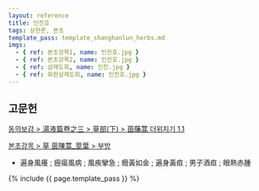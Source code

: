 ```yaml
---
layout: reference
title: 인진호
tags: 상한론, 본초
template_pass: template_shanghanlun_herbs.md
imgs:
  - { ref: 본초강목1, name: 인진호.jpg }
  - { ref: 본초강목2, name: 인진호.jpg }
  - { ref: 삼재도회, name: 인진.jpg }
  - { ref: 화한삼재도회, name: 인진호.jpg }
---
```


## 고문헌

[동의보감 > 湯液篇卷之三 > 草部(下) >  茵蔯蒿 더위지기 1.1](https://mediclassics.kr/books/8/volume/22/#content_4)

[본초강목 > 草	茵陳蒿_莖葉 > 부방]()

* 遍身風癢 ; 癧瘍風病 ; 風疾攣急 ; 癇黃如金 ; 遍身黃疸 ; 男子酒疸 ; 眼熱赤腫


{% include {{ page.template_pass }} %}
